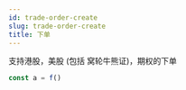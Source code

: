 ```yaml
---
id: trade-order-create
slug: trade-order-create
title: 下单
---
```


支持港股，美股 (包括 窝轮牛熊证)，期权的下单
```javascript
const a = f()
```
